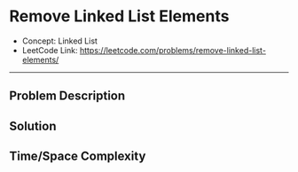 # Remove Linked List Elements

- Concept: Linked List
- LeetCode Link: https://leetcode.com/problems/remove-linked-list-elements/

---

## Problem Description

## Solution

## Time/Space Complexity

